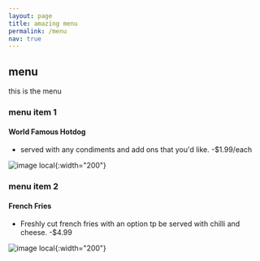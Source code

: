 ```yaml
---
layout: page
title: amazing menu
permalink: /menu
nav: true
---
```


## menu

this is the menu

### menu item 1

#### World Famous Hotdog
- served with any condiments and add ons that you'd like. 
-$1.99/each

![image local](./assets/images/hotdog-menu.jpeg){:width="200"}

### menu item 2

#### French Fries
- Freshly cut french fries with an option tp be served with chilli and cheese. 
-$4.99

![image local](./assets/images/french-fries-menu.jpeg){:width="200"}